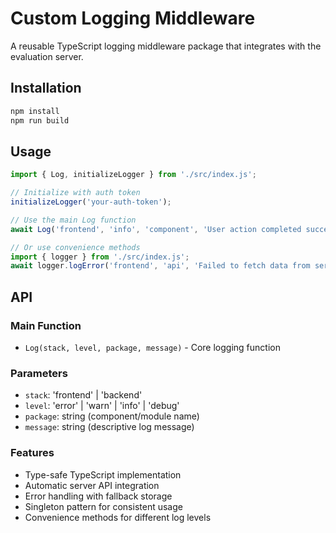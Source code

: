 # Custom Logging Middleware

A reusable TypeScript logging middleware package that integrates with the evaluation server.

## Installation

```bash
npm install
npm run build
```

## Usage

```typescript
import { Log, initializeLogger } from './src/index.js';

// Initialize with auth token
initializeLogger('your-auth-token');

// Use the main Log function
await Log('frontend', 'info', 'component', 'User action completed successfully');

// Or use convenience methods
import { logger } from './src/index.js';
await logger.logError('frontend', 'api', 'Failed to fetch data from server');
```

## API

### Main Function
- `Log(stack, level, package, message)` - Core logging function

### Parameters
- `stack`: 'frontend' | 'backend'
- `level`: 'error' | 'warn' | 'info' | 'debug'  
- `package`: string (component/module name)
- `message`: string (descriptive log message)

### Features
- Type-safe TypeScript implementation
- Automatic server API integration
- Error handling with fallback storage
- Singleton pattern for consistent usage
- Convenience methods for different log levels

